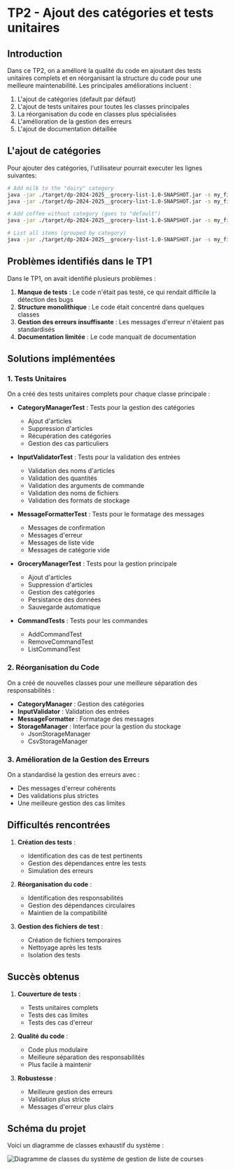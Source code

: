 # TP2 - Ajout des catégories et tests unitaires

## Introduction

Dans ce TP2, on a amélioré la qualité du code en ajoutant des tests unitaires complets et en réorganisant la structure du code pour une meilleure maintenabilité. Les principales améliorations incluent :

1. L'ajout de catégories (default par défaut)
2. L'ajout de tests unitaires pour toutes les classes principales
3. La réorganisation du code en classes plus spécialisées
4. L'amélioration de la gestion des erreurs
5. L'ajout de documentation détaillée

## L'ajout de catégories
Pour ajouter des catégories, l'utilisateur pourrait executer les lignes suivantes:
```bash
# Add milk to the "dairy" category
java -jar ./target/dp-2024-2025__grocery-list-1.0-SNAPSHOT.jar -s my_file --category dairy add "Milk" 10
java -jar ./target/dp-2024-2025__grocery-list-1.0-SNAPSHOT.jar -s my_file --category dairy add "Tea" 999

# Add coffee without category (goes to "default")
java -jar ./target/dp-2024-2025__grocery-list-1.0-SNAPSHOT.jar -s my_file add "Coffee" 2

# List all items (grouped by category)
java -jar ./target/dp-2024-2025__grocery-list-1.0-SNAPSHOT.jar -s my_file list
```
## Problèmes identifiés dans le TP1

Dans le TP1, on avait identifié plusieurs problèmes :

1. **Manque de tests** : Le code n'était pas testé, ce qui rendait difficile la détection des bugs
2. **Structure monolithique** : Le code était concentré dans quelques classes
3. **Gestion des erreurs insuffisante** : Les messages d'erreur n'étaient pas standardisés
4. **Documentation limitée** : Le code manquait de documentation

## Solutions implémentées

### 1. Tests Unitaires

On a créé des tests unitaires complets pour chaque classe principale :

- **CategoryManagerTest** : Tests pour la gestion des catégories
  - Ajout d'articles
  - Suppression d'articles
  - Récupération des catégories
  - Gestion des cas particuliers

- **InputValidatorTest** : Tests pour la validation des entrées
  - Validation des noms d'articles
  - Validation des quantités
  - Validation des arguments de commande
  - Validation des noms de fichiers
  - Validation des formats de stockage

- **MessageFormatterTest** : Tests pour le formatage des messages
  - Messages de confirmation
  - Messages d'erreur
  - Messages de liste vide
  - Messages de catégorie vide

- **GroceryManagerTest** : Tests pour la gestion principale
  - Ajout d'articles
  - Suppression d'articles
  - Gestion des catégories
  - Persistance des données
  - Sauvegarde automatique

- **CommandTests** : Tests pour les commandes
  - AddCommandTest
  - RemoveCommandTest
  - ListCommandTest

### 2. Réorganisation du Code

On a créé de nouvelles classes pour une meilleure séparation des responsabilités :

- **CategoryManager** : Gestion des catégories
- **InputValidator** : Validation des entrées
- **MessageFormatter** : Formatage des messages
- **StorageManager** : Interface pour la gestion du stockage
  - JsonStorageManager
  - CsvStorageManager

### 3. Amélioration de la Gestion des Erreurs

On a standardisé la gestion des erreurs avec :
- Des messages d'erreur cohérents
- Des validations plus strictes
- Une meilleure gestion des cas limites


## Difficultés rencontrées

1. **Création des tests** :
   - Identification des cas de test pertinents
   - Gestion des dépendances entre les tests
   - Simulation des erreurs

2. **Réorganisation du code** :
   - Identification des responsabilités
   - Gestion des dépendances circulaires
   - Maintien de la compatibilité

3. **Gestion des fichiers de test** :
   - Création de fichiers temporaires
   - Nettoyage après les tests
   - Isolation des tests

## Succès obtenus

1. **Couverture de tests** :
   - Tests unitaires complets
   - Tests des cas limites
   - Tests des cas d'erreur

2. **Qualité du code** :
   - Code plus modulaire
   - Meilleure séparation des responsabilités
   - Plus facile à maintenir

3. **Robustesse** :
   - Meilleure gestion des erreurs
   - Validation plus stricte
   - Messages d'erreur plus clairs

## Schéma du projet

Voici un diagramme de classes exhaustif du système :

![Diagramme de classes du système de gestion de liste de courses](schema.png)